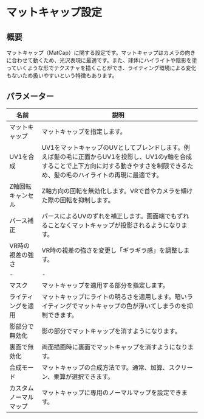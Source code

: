 # マットキャップ設定

## 概要
マットキャップ（MatCap）に関する設定です。マットキャップはカメラの向きに合わせて動くため、光沢表現に最適です。また、球体にハイライトや陰影を塗っていくような形でテクスチャを描くことができ、ライティング環境による変化もないため扱いやすいという特徴もあります。

## パラメーター

|名前|説明|
|-|-|
|マットキャップ|マットキャップを指定します。|
|UV1を合成|UV1をマットキャップのUVとしてブレンドします。例えば髪の毛に正面からUV1を投影し、UV1のy軸を合成することで上下方向に対する動きやすさを制限できるため、髪の毛のハイライトの再現に最適です。|
|Z軸回転キャンセル|Z軸方向の回転を無効化します。VRで首やカメラを傾けた際の回転を抑制します。|
|パース補正|パースによるUVのずれを補正します。画面端でもずれることなくマットキャップが投影されるようになります。|
|VR時の視差の強さ|VR時の視差の強さを変更し「ギラギラ感」を調整します。|
|-|-|
|マスク|マットキャップを適用する部分を指定します。|
|ライティングを適用|マットキャップにライトの明るさを適用します。暗いライティングでマットキャップの色が浮いてしまうのを抑制できます。|
|影部分で無効化|影の部分でマットキャップを消すようになります。|
|裏面で無効化|両面描画時に裏面でマットキャップを消すようになります。|
|合成モード|マットキャップの合成方法です。通常、加算、スクリーン、乗算が選択できます。|
|カスタムノーマルマップ|マットキャップに専用のノーマルマップを設定できます。|